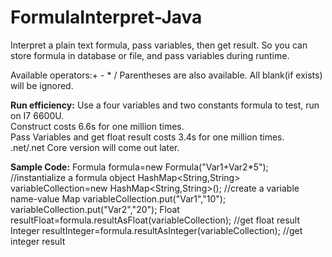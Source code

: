# FormulaInterpret-Java
Interpret a plain text formula, pass variables, then get result.
So you can store formula in database or file, and pass variables during runtime.

Available operators:+ - * /
Parentheses are also available.
All blank(if exists) will be ignored.

**Run efficiency:**
Use a four variables and two constants formula to test, run on I7 6600U.  
Construct costs 6.6s for one million times.  
Pass Variables and get float result costs 3.4s for one million times.  
.net/.net Core version will come out later.  

**Sample Code:**
Formula formula=new Formula("Var1+Var2\*5"); //instantialize a formula object
HashMap<String,String> variableCollection=new HashMap<String,String>(); //create a variable name-value Map
variableCollection.put("Var1","10");
variableCollection.put("Var2","20");
Float resultFloat=formula.resultAsFloat(variableCollection);  //get float result
Integer resultInteger=formula.resultAsInteger(variableCollection);  //get integer result
